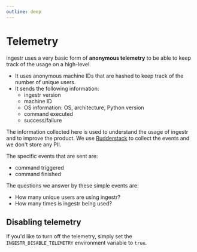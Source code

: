 ```yaml
---
outline: deep
---
```


# Telemetry
ingestr uses a very basic form of **anonymous telemetry** to be able to keep track of the usage on a high-level.
- It uses anonymous machine IDs that are hashed to keep track of the number of unique users.
- It sends the following information:
  - ingestr version
  - machine ID
  - OS information: OS, architecture, Python version
  - command executed
  - success/failure

The information collected here is used to understand the usage of ingestr and to improve the product. We use [Rudderstack](https://www.rudderstack.com/) to collect the events and we don't store any PII. 

The specific events that are sent are:
- command triggered
- command finished

The questions we answer by these simple events are:
- How many unique users are using ingestr?
- How many times is ingestr being used?

## Disabling telemetry
If you'd like to turn off the telemetry, simply set the `INGESTR_DISABLE_TELEMETRY` environment variable to `true`.